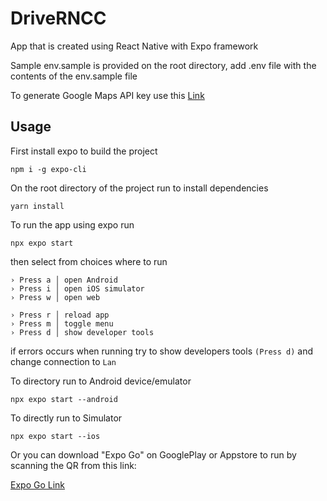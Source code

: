 # DriveRNCC

App that is created using React Native with Expo framework

Sample env.sample is provided on the root directory, add .env file with the contents of the env.sample file

To generate Google Maps API key use this [Link](https://developers.google.com/maps/documentation/javascript/get-api-key)

## Usage

First install expo to build the project

```
npm i -g expo-cli
```

On the root directory of the project run to install dependencies

```
yarn install
```

To run the app using expo run

```
npx expo start
```

then select from choices where to run

```
› Press a │ open Android
› Press i │ open iOS simulator
› Press w │ open web

› Press r │ reload app
› Press m │ toggle menu
› Press d │ show developer tools
```

if errors occurs when running try to show developers tools `(Press d)` and change connection to `Lan`

To directory run to Android device/emulator

```
npx expo start --android
```

To directly run to Simulator

```
npx expo start --ios
```

Or you can download "Expo Go" on GooglePlay or Appstore to run by scanning the QR from this link:

[Expo Go Link](https://expo.dev/preview/update?message=fix%20dependencies&updateRuntimeVersion=1.0.0&createdAt=2024-04-19T21%3A19%3A40.674Z&slug=exp&projectId=5b4d31d6-a7af-4d97-9c15-78d8dc01dbe2&group=650c3fed-85f9-4d6f-9aa9-7d0accc5e3a7)

